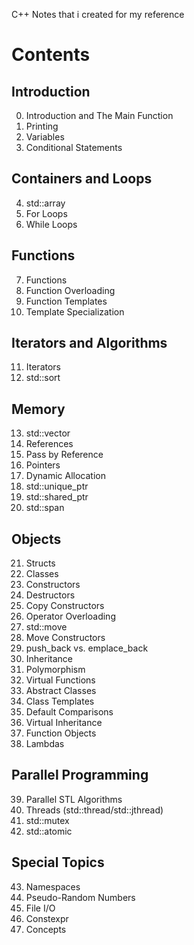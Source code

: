 C++ Notes that i created for my reference

# Contents

## Introduction

0. Introduction and The Main Function
1. Printing
2. Variables
3. Conditional Statements

## Containers and Loops

4. std::array
5. For Loops
6. While Loops

## Functions

7. Functions
8. Function Overloading
9. Function Templates
10. Template Specialization

## Iterators and Algorithms

11. Iterators
12. std::sort

## Memory

13. std::vector
14. References
15. Pass by Reference
16. Pointers
17. Dynamic Allocation
18. std::unique_ptr
19. std::shared_ptr
20. std::span

## Objects

21. Structs
22. Classes
23. Constructors
24. Destructors
25. Copy Constructors
26. Operator Overloading
27. std::move
28. Move Constructors
29. push_back vs. emplace_back
30. Inheritance
31. Polymorphism
32. Virtual Functions
33. Abstract Classes
34. Class Templates
35. Default Comparisons
36. Virtual Inheritance
37. Function Objects
38. Lambdas

## Parallel Programming

39. Parallel STL Algorithms
40. Threads (std::thread/std::jthread)
41. std::mutex
42. std::atomic

## Special Topics

43. Namespaces
44. Pseudo-Random Numbers
45. File I/O
46. Constexpr
47. Concepts
